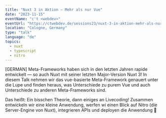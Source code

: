 ```yaml
---
title: "Nuxt 3 in Aktion — Mehr als nur Vue"
date: "2023-11-15"
eventName: "c't <webdev>"
eventUrl: "https://ctwebdev.de/sessions23/nuxt-3-in-aktion-mehr-als-nur-vue/"
location: "Cologne, Germany"
type: "talk"
language: "de"
topics:
  - nuxt
  - typescript
  - nitro
---
```


\[GERMAN\] Meta-Frameworks haben sich in den letzten Jahren rapide entwickelt — so auch Nuxt mit seiner letzten Major-Version Nuxt 3! In diesem Talk nehmen wir das vue-basierte Meta-Framework genauert unter die Lupe und finden heraus, was Unterschiede zu purem Vue und auch Unterschiede zu anderen Meta-Frameworks sind.

Das heißt: Ein bisschen Theorie, dann einiges an Livecoding! Zusammen entwickeln wir eine kleine Anwendung, werfen wi einen Blick auf Nitro (die Server-Engine von Nuxt), integrieren APIs und deployen die Anwendung 🤯
